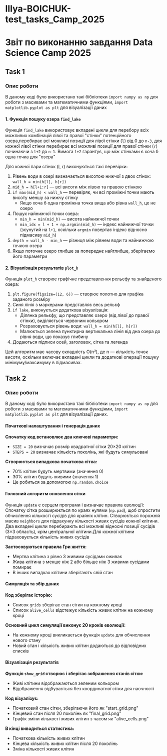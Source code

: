 # Illya-BOICHUK-test_tasks_Camp_2025

# Звіт по виконанню завдання Data Science Camp 2025

## Task 1

### Опис роботи
В даному коді було використано такі бібліотеки `import numpy as np` для роботи з масивами та математичними функціями, `import matplotlib.pyplot as plt` для візуалізації даних

#### 1. Функція пошуку озера `find_lake`
Функція `find_lake` використовує вкладені цикли для перебору всіх можливих комбінацій лівої та правої "стінки" потенційного озера,перебирає всі можливі позиції для лівої стінки (`l`) від 0 до `n-3`, для кожної лівої стінки перебирає всі можливі позиції для правої стінки (`r`) починаючи з `l+2` до `n-1`. Вимога `l+2` гарантує, що між стінками є хоча б одна точка для "озера"

Для кожної пари стінок (l, r) виконуються такі перевірки:
1. Рівень води в озері визначається висотою нижчої з двох стінок: `wall_h = min(h[l], h[r])`
2. `mid_h = h[l+1:r]` — всі висоти між лівою та правою стінкою
3. `if max(mid_h) < wall_h` — перевіряє, чи всі проміжні точки мають висоту меншу за нижчу стінку
      - Якщо хоча б одна проміжна точка вища або рівна `wall_h`, це не озеро
4. Пошук найнижчої точки озера: 
      - `min_h = min(mid_h)` — висота найнижчої точки
      - `min_idx = l + 1 + np.argmin(mid_h)` — індекс найнижчої точки (зсунутий на `l+1`, оскільки `argmin` повертає індекс відносно підмасиву `mid_h`)
5. `depth = wall_h - min_h` — різниця між рівнем води та найнижчою точкою озера
6. Якщо поточне озеро глибше за попереднє найглибше, зберігаємо його параметри

#### 2. Візуалізація результатів `plot_h`
Функція `plot_h` створює графічне представлення рельєфу та знайденого озера:

1. `plt.figure(figsize=(12, 6))` — створює полотно для графіка заданого розміру
2. Синя лінія з маркерами представляє весь рельєф
3. `if lake`, виконується додаткова візуалізація:
      - Ділянка рельєфу, що представляє озеро (від лівої до правої стінки), виділяється червоним кольором
      - Розраховується рівень води: `wall_h = min(h[l], h[r])`
      - Малюється зелена пунктирна вертикальна лінія від дна озера до рівня води, що показує глибину
4. Додаються підписи осей, заголовок, сітка та легенда

Цей алгоритм має часову складність O(n³), де n — кількість точок висоти, оскільки включає вкладені цикли та додаткові операції пошуку мінімуму/максимуму в підмасивах.

## Task 2

### Опис роботи
В даному коді було використано такі бібліотеки `import numpy as np` для роботи з масивами та математичними функціями, `import matplotlib.pyplot as plt` для візуалізації даних.

#### Початкові налаштування і генерація даних
**Спочатку код встановлює два ключові параметри:**
   - `SIZE = 20` визначає розмір квадратної сітки 20×20 клітин
   - `STEPS = 20` визначає кількість поколінь, які будуть симульовані

**Створюється випадкова початкова сітка:**
   - 70% клітин будуть мертвими (значення 0)
   - 30% клітин будуть живими (значення 1)
   - Це робиться за допомогою `np.random.choice`

#### Головний алгоритм оновлення сітки
Функція `update` є серцем програми і визначає правила еволюції:
Спочатку сітка розширюється по краях нулями (`np.pad`), щоб спростити обчислення кількості сусідів для крайніх клітин. Створюється порожній масив `neighbors` для підрахунку кількості живих сусідів кожної клітини. Два вкладені цикли перебирають всі можливі відносні позиції сусідів (3×3 область), крім центральної клітини.Для кожної клітини підраховується кількість живих сусідів

**Застосовуються правила Гри життя:**
   - Мертва клітина з рівно 3 живими сусідами оживає
   - Жива клітина з менше ніж 2 або більше ніж 3 живими сусідами помирає
   - В інших випадках клітини зберігають свій стан

#### Симуляція та збір даних
**Код зберігає історію:**
   - Список `grids` зберігає стан сітки на кожному кроці
   - Список `alive_cells` відстежує кількість живих клітин на кожному кроці

**Основний цикл симуляції виконує 20 кроків еволюції:**
   - На кожному кроці викликається функція `update` для обчислення нового стану
   - Новий стан і кількість живих клітин додаються до відповідних списків

#### Візуалізація результатів

**Функція `show_grid` створює і зберігає зображення станів сітки:**
   - Живі клітини відображаються зеленим кольором
   - Відображення відбувається без координатної сітки для наочності

**Код візуалізує:**
   - Початковий стан сітки, зберігаючи його як "start_grid.png"
   - Кінцевий стан після 20 поколінь як "final_grid.png"
   - Графік зміни кількості живих клітин з часом як "alive_cells.png"

**В кінці виводиться статистика:**
   - Початкова кількість живих клітин
   - Кінцева кількість живих клітин після 20 поколінь
   - Зміна кількості живих клітин

